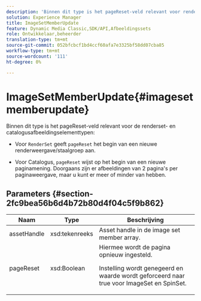 ```yaml
---
description: 'Binnen dit type is het pageReset-veld relevant voor renderSet- en Catalog-afbeeldingselementtypen '
solution: Experience Manager
title: ImageSetMemberUpdate
feature: Dynamic Media Classic,SDK/API,Afbeeldingssets
role: Ontwikkelaar,beheerder
translation-type: tm+mt
source-git-commit: 052bfcbcf1bd4ccf60afa7e3325bf58dd07cba85
workflow-type: tm+mt
source-wordcount: '111'
ht-degree: 0%

---
```



# ImageSetMemberUpdate{#imagesetmemberupdate}

Binnen dit type is het pageReset-veld relevant voor de renderset- en catalogusafbeeldingselementtypen:

* Voor `RenderSet` geeft `pageReset` het begin van een nieuwe renderweergave/staalgroep aan.

* Voor Catalogus, `pageReset` wijst op het begin van een nieuwe paginamening. Doorgaans zijn er afbeeldingen van 2 pagina&#39;s per paginaweergave, maar u kunt er meer of minder van hebben.

## Parameters {#section-2fc9bea56b6d4b72b80d4f04c5f9b862}

<table id="table_04100BB8ABD84EF68B0A7CE3AD946414"> 
 <thead> 
  <tr> 
   <th colname="col1" class="entry"> Naam </th> 
   <th colname="col2" class="entry"> Type </th> 
   <th colname="col3" class="entry"> Beschrijving </th> 
  </tr> 
 </thead>
 <tbody> 
  <tr> 
   <td colname="col1"> <span class="codeph"> <span class="varname"> assetHandle</span> </span> </td> 
   <td colname="col2"> <span class="codeph"> xsd:tekenreeks</span> </td> 
   <td colname="col3"> Asset handle in de image set member array. </td> 
  </tr> 
  <tr> 
   <td colname="col1"> <span class="codeph"> <span class="varname"> pageReset</span> </span> </td> 
   <td colname="col2"> <span class="codeph"> xsd:Boolean</span> </td> 
   <td colname="col3">Hiermee wordt de pagina opnieuw ingesteld. <p>Instelling wordt genegeerd en waarde wordt geforceerd naar true voor <span class="codeph"> ImageSet</span> en <span class="codeph"> SpinSet</span>. </p></td> 
  </tr> 
 </tbody> 
</table>

